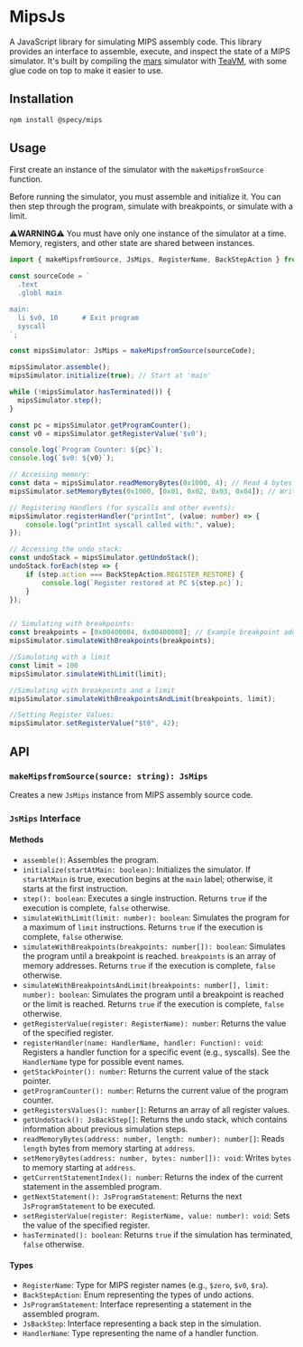 # MipsJs

A JavaScript library for simulating MIPS assembly code.  This library provides an interface to assemble, execute, and inspect the state of a MIPS simulator.  It's built by compiling the [mars](https://github.com/dpetersanderson/MARS) simulator with [TeaVM](https://teavm.org/), with some glue code on top to make it easier to use.

## Installation

```bash
npm install @specy/mips
```

## Usage
First create an instance of the simulator with the `makeMipsfromSource` function.

Before running the simulator, you must assemble and initialize it.  You can then step through the program, simulate with breakpoints, or simulate with a limit.

⚠️**WARNING**⚠️ You must have only one instance of the simulator at a time. Memory, registers, and other state are shared between instances. 

```typescript
import { makeMipsfromSource, JsMips, RegisterName, BackStepAction } from '@specy/mips';

const sourceCode = `
  .text
  .globl main

main:
  li $v0, 10      # Exit program
  syscall
`;

const mipsSimulator: JsMips = makeMipsfromSource(sourceCode);

mipsSimulator.assemble();
mipsSimulator.initialize(true); // Start at 'main'

while (!mipsSimulator.hasTerminated()) {
  mipsSimulator.step();
}

const pc = mipsSimulator.getProgramCounter();
const v0 = mipsSimulator.getRegisterValue('$v0');

console.log(`Program Counter: ${pc}`);
console.log(`$v0: ${v0}`);

// Accessing memory:
const data = mipsSimulator.readMemoryBytes(0x1000, 4); // Read 4 bytes from address 0x1000
mipsSimulator.setMemoryBytes(0x1000, [0x01, 0x02, 0x03, 0x04]); // Write 4 bytes to address 0x1000

// Registering Handlers (for syscalls and other events):
mipsSimulator.registerHandler("printInt", (value: number) => {
    console.log("printInt syscall called with:", value);
});

// Accessing the undo stack:
const undoStack = mipsSimulator.getUndoStack();
undoStack.forEach(step => {
    if (step.action === BackStepAction.REGISTER_RESTORE) {
        console.log(`Register restored at PC ${step.pc}`);
    }
});


// Simulating with breakpoints:
const breakpoints = [0x00400004, 0x00400008]; // Example breakpoint addresses
mipsSimulator.simulateWithBreakpoints(breakpoints);

//Simulating with a limit
const limit = 100
mipsSimulator.simulateWithLimit(limit);

//Simulating with breakpoints and a limit
mipsSimulator.simulateWithBreakpointsAndLimit(breakpoints, limit);

//Setting Register Values:
mipsSimulator.setRegisterValue("$t0", 42);
```

## API

### `makeMipsfromSource(source: string): JsMips`

Creates a new `JsMips` instance from MIPS assembly source code.

### `JsMips` Interface

#### Methods

*   `assemble()`: Assembles the program.
*   `initialize(startAtMain: boolean)`: Initializes the simulator. If `startAtMain` is true, execution begins at the `main` label; otherwise, it starts at the first instruction.
*   `step(): boolean`: Executes a single instruction. Returns `true` if the execution is complete, `false` otherwise.
*   `simulateWithLimit(limit: number): boolean`: Simulates the program for a maximum of `limit` instructions. Returns `true` if the execution is complete, `false` otherwise.
*   `simulateWithBreakpoints(breakpoints: number[]): boolean`: Simulates the program until a breakpoint is reached.  `breakpoints` is an array of memory addresses. Returns `true` if the execution is complete, `false` otherwise.
*   `simulateWithBreakpointsAndLimit(breakpoints: number[], limit: number): boolean`: Simulates the program until a breakpoint is reached or the limit is reached. Returns `true` if the execution is complete, `false` otherwise.
*   `getRegisterValue(register: RegisterName): number`: Returns the value of the specified register.
*   `registerHandler(name: HandlerName, handler: Function): void`: Registers a handler function for a specific event (e.g., syscalls).  See the `HandlerName` type for possible event names.
*   `getStackPointer(): number`: Returns the current value of the stack pointer.
*   `getProgramCounter(): number`: Returns the current value of the program counter.
*   `getRegistersValues(): number[]`: Returns an array of all register values.
*   `getUndoStack(): JsBackStep[]`: Returns the undo stack, which contains information about previous simulation steps.
*   `readMemoryBytes(address: number, length: number): number[]`: Reads `length` bytes from memory starting at `address`.
*   `setMemoryBytes(address: number, bytes: number[]): void`: Writes `bytes` to memory starting at `address`.
*   `getCurrentStatementIndex(): number`: Returns the index of the current statement in the assembled program.
*   `getNextStatement(): JsProgramStatement`: Returns the next `JsProgramStatement` to be executed.
*   `setRegisterValue(register: RegisterName, value: number): void`: Sets the value of the specified register.
*   `hasTerminated(): boolean`: Returns `true` if the simulation has terminated, `false` otherwise.

#### Types

*   `RegisterName`: Type for MIPS register names (e.g., `$zero`, `$v0`, `$ra`).
*   `BackStepAction`: Enum representing the types of undo actions.
*   `JsProgramStatement`: Interface representing a statement in the assembled program.
*   `JsBackStep`: Interface representing a back step in the simulation.
*   `HandlerName`: Type representing the name of a handler function.